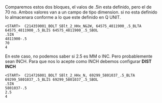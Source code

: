 


Comparemos estos dos bloques, el valos de .5in esta definido, pero el de 70 no. Ambos valores van a un campo de tipo dimension. si no esta definido lo almacenara conforme a lo que este definido en Q UNIT.

```
<START>  C214359001_BOLT SBlt_2_HHx_N&2W, 64575_4811900_.5_BLTA 64575_4811900_.5_BLIS 64575_4811900_.5_SBOL
.5IN
4811900-.5
70
4
```

En este caso, no podemos saber si 2.5 es MM o INC. Pero probablemente sean INCH. Para que nos lo acepte como INCH debemos configurar **DIST INCH**

```
<START>  C214726001_BOLT SBlt_2_HHx_N, 69299_5801037_.5_BLTA 69299_5801037_.5_BLIS 69299_5801037_.5_SBOL
.5IN
5801037-.5
2.5
4
```